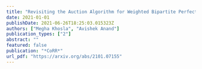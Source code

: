 ```yaml
---
title: "Revisiting the Auction Algorithm for Weighted Bipartite Perfect Matchings"
date: 2021-01-01
publishDate: 2021-06-26T18:25:03.015323Z
authors: ["Megha Khosla", "Avishek Anand"]
publication_types: ["2"]
abstract: ""
featured: false
publication: "*CoRR*"
url_pdf: "https://arxiv.org/abs/2101.07155"
---
```



